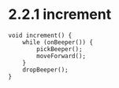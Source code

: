 # 2.2.1 increment

```
void increment() {
    while (onBeeper()) {
        pickBeeper();
        moveForward();
    }
    dropBeeper();
}
```
